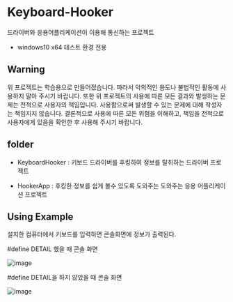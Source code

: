 # Keyboard-Hooker
드라이버와 응용어플리케이션이 이용해 통신하는 프로젝트

- windows10 x64 테스트 환경 전용

## Warning
위 프로젝트는 학습용으로 만들어졌습니다. 따라서 악의적인 용도나 불법적인 활동에 사용하지 말아 주시기 바랍니다. 또한 위 프로젝트의 사용에 따른 모든 결과와 발생하는 문제는 전적으로 사용자의 책임입니다. 사용함으로써 발생할 수 있는 문제에 대해 작성자는 책임지지 않습니다. 결론적으로 사용에 따른 모든 위험을 이해하고, 책임을 전적으로 사용자에게 있음을 확인한 후 사용해 주시기 바랍니다.

## folder
- KeyboardHooker : 키보드 드라이버를 후킹하여 정보를 탈취하는 드라이버 프로젝트

- HookerApp : 후킹한 정보를 쉽게 볼수 있도록 도와주는 도와주는 응용 어플리케이션 프로젝트
 
## Using Example
설치한 컴퓨터에서 키보드를 입력하면 콘솔화면에 정보가 출력된다.

#define DETAIL 했을 때 콘솔 화면

![image](https://github.com/user-attachments/assets/af517358-579a-4dee-9ee6-a0014e5ca424)


#define DETAIL을 하지 않았을 때 콘솔 화면

![image](https://github.com/user-attachments/assets/5e1e5d57-ba1e-4a49-ab4f-4d17d13d0883)
